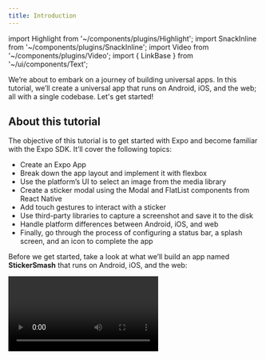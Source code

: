 ```yaml
---
title: Introduction
---
```


import Highlight from '~/components/plugins/Highlight';
import SnackInline from '~/components/plugins/SnackInline';
import Video from '~/components/plugins/Video';
import { LinkBase } from '~/ui/components/Text';

We’re about to embark on a journey of building universal apps. In this tutorial, we’ll create a universal app that runs on Android, iOS, and the web; all with a single codebase. Let's get started!

## About this tutorial

The objective of this tutorial is to get started with Expo and become familiar with the Expo SDK. It’ll cover the following topics:

- Create an Expo App
- Break down the app layout and implement it with flexbox
- Use the platform’s UI to select an image from the media library
- Create a sticker modal using the Modal and FlatList components from React Native
- Add touch gestures to interact with a sticker
- Use third-party libraries to capture a screenshot and save it to the disk
- Handle platform differences between Android, iOS, and web
- Finally, go through the process of configuring a status bar, a splash screen, and an icon to complete the app

Before we get started, take a look at what we’ll build an app named **StickerSmash** that runs on Android, iOS, and the web:

<Video file="tutorial/final.mp4" />

This tutorial is divided into eight chapters. These chapters cover the fundamentals of how to build a mobile app. It is a self-paced tutorial. We have found that it can take around two to three hours to complete this tutorial.

Each chapter also contains all the necessary code so that you can follow along either by creating an app from scratch or using Snack examples to copy and paste the code if you get lost in between.

## How to use this tutorial

We believe in <LinkBase href="https://en.wikipedia.org/wiki/Learning-by-doing" openInNewTab>"learn by doing"</LinkBase> so this tutorial emphasizes doing over explaining. You can follow along the journey of building the app by creating the app from scratch.

Throughout the tutorial, any important code or code that has changed between examples will be <Highlight>highlighted in yellow</Highlight>. You can hover over the highlights (on desktop) or tap them (on mobile) to see more context on the change. For example, the code highlighted in the snippet below explains what it does:

<SnackInline label="Hello world">

<!-- prettier-ignore -->
```js
import { StyleSheet, Text, View } from 'react-native';

export default function App() {
  return (
    <View style={styles.container}>    
      /* @info This used to say, "Open up App.js to start working on your app!". Now it's "Hello world!". */<Text>Hello world!</Text>/* @end */      
    </View>
  );
}

const styles = StyleSheet.create({
  container: {
    flex: 1,
    backgroundColor: '#fff',
    alignItems: 'center',
    justifyContent: 'center',
  },
});
```

</SnackInline>

> **Wait, what is this "Open in Snack" button?**
>
> Snack is a web-based editor that works similarly to an Expo project. It's a great way to share code snippets and experiment without downloading any tools to your computer.
>
> Go ahead, press the above button. You will see the above code running in a Snack. Try to switch between iOS, Android, or the web. You can also open it on your device in the Expo Go app by pressing the **Run** button.
>
> Throughout this tutorial, use Snack to copy and paste the code into your own project on your computer. We will continue to provide Snacks for each module, but **we recommend you create the app on your machine to go through the experience of building the app**.

## Up next

If you're already familiar with Expo, feel free to jump ahead to specific chapters. However, if you'd like to start from scratch, continue to the next chapter in which we will learn [how to create an app with Expo](/tutorial/initialize-app/).
